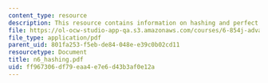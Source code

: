 ```yaml
---
content_type: resource
description: This resource contains information on hashing and perfect hash families.
file: https://ol-ocw-studio-app-qa.s3.amazonaws.com/courses/6-854j-advanced-algorithms-fall-2005/ff967306df79eaa4e7e6d43b3af0e12a_n6_hashing.pdf
file_type: application/pdf
parent_uid: 801fa253-f5eb-de84-048e-e39c0b02cd11
resourcetype: Document
title: n6_hashing.pdf
uid: ff967306-df79-eaa4-e7e6-d43b3af0e12a
---
```

